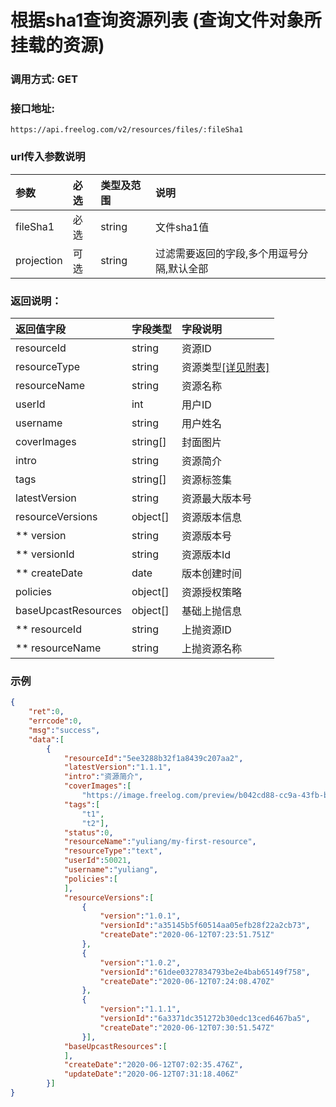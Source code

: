 # 根据sha1查询资源列表 (查询文件对象所挂载的资源)

### 调用方式: GET

### 接口地址:

```
https://api.freelog.com/v2/resources/files/:fileSha1
```

### url传入参数说明
| 参数 | 必选 | 类型及范围 | 说明 |
| :--- | :--- | :--- | :--- |
| fileSha1 | 必选 | string | 文件sha1值 |
| projection | 可选 | string | 过滤需要返回的字段,多个用逗号分隔,默认全部 |

### 返回说明：

| 返回值字段 | 字段类型 | 字段说明 |
| :--- | :--- | :--- |
| resourceId | string | 资源ID|
| resourceType | string | 资源类型[[详见附表]][资源类型] |
| resourceName | string | 资源名称 |
| userId | int | 用户ID |
| username | string | 用户姓名 |
| coverImages | string[] | 封面图片 |
| intro | string | 资源简介 |
| tags | string[] | 资源标签集 |
| latestVersion | string | 资源最大版本号 |
| resourceVersions | object[] | 资源版本信息 |
| ** version | string | 资源版本号 |
| ** versionId | string | 资源版本Id |
| ** createDate | date | 版本创建时间 |
| policies | object[] | 资源授权策略 |
| baseUpcastResources | object[] | 基础上抛信息 |
| ** resourceId | string | 上抛资源ID |
| ** resourceName | string | 上抛资源名称 |

### 示例

```json
{
    "ret":0,
    "errcode":0,
    "msg":"success",
    "data":[
        {
            "resourceId":"5ee3288b32f1a8439c207aa2",
            "latestVersion":"1.1.1",
            "intro":"资源简介",
            "coverImages":[
                "https://image.freelog.com/preview/b042cd88-cc9a-43fb-b8fb-1cae320b7977.jpg"],
            "tags":[
                "t1",
                "t2"],
            "status":0,
            "resourceName":"yuliang/my-first-resource",
            "resourceType":"text",
            "userId":50021,
            "username":"yuliang",
            "policies":[
            ],
            "resourceVersions":[
                {
                    "version":"1.0.1",
                    "versionId":"a35145b5f60514aa05efb28f22a2cb73",
                    "createDate":"2020-06-12T07:23:51.751Z"
                },
                {
                    "version":"1.0.2",
                    "versionId":"61dee0327834793be2e4bab65149f758",
                    "createDate":"2020-06-12T07:24:08.470Z"
                },
                {
                    "version":"1.1.1",
                    "versionId":"6a3371dc351272b30edc13ced6467ba5",
                    "createDate":"2020-06-12T07:30:51.547Z"
                }],
            "baseUpcastResources":[
            ],
            "createDate":"2020-06-12T07:02:35.476Z",
            "updateDate":"2020-06-12T07:31:18.406Z"
        }]
}
```

[资源类型]: /附表/资源类型.html "资源类型"
